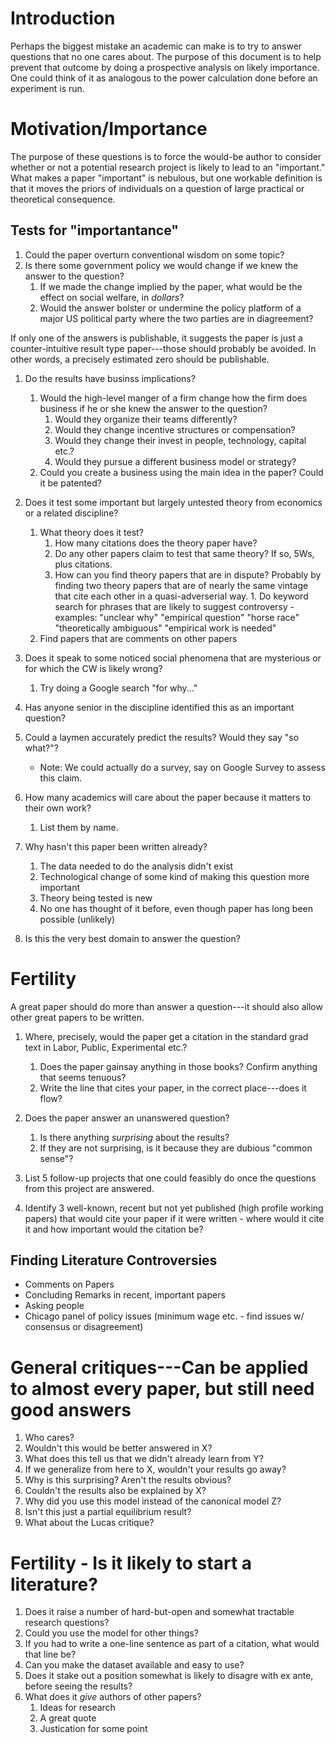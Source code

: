 # Introduction 

Perhaps the biggest mistake an academic can make is to try to answer questions that no one cares about. 
The purpose of this document is to help prevent that outcome by doing a prospective analysis on likely importance. 
One could think of it as analogous to the power calculation done before an experiment is run. 

# Motivation/Importance

The purpose of these questions is to force the would-be author to consider whether or not a potential research project is likely to lead to an "important."  
What makes a paper "important" is nebulous, but one workable definition is that it moves the priors of individuals on a question of large practical or theoretical consequence. 

## Tests for "importantance" 

1. Could the paper overturn conventional wisdom on some topic?  
1. Is there some government policy we would change if we knew the answer to the question?
	  1. If we made the change implied by the paper, what would be the effect on social welfare, in *dollars*?
	  1. Would the answer bolster or undermine the policy platform of a major US political party where the two parties are in diagreement? 

If only one of the answers is publishable, it suggests the paper is just a counter-intuitive result type paper---those should probably be avoided. 
In other words, a precisely estimated zero should be publishable. 

1. Do the results have businss implications? 
   1. Would the high-level manger of a firm change how the firm does business if he or she knew the answer to the question?
      1. Would they organize their teams differently? 
      1. Would they change incentive structures or compensation? 
      1. Would they change their invest in people, technology, capital etc.?
      1. Would they pursue a different business model or strategy? 
   1. Could you create a business using the main idea in the paper? Could it be patented? 
	  
1. Does it test some important but largely untested theory from economics or a related discipline? 
      1. What theory does it test? 
   	     1. How many citations does the theory paper have? 
		 1. Do any other papers claim to test that same theory? If so, 5Ws, plus citations.  
         1. How can you find theory papers that are in dispute? 
		    Probably by finding two theory papers that are of nearly the same vintage that cite each other in a quasi-adverserial way. 
		1. Do keyword search for phrases that are likely to suggest controversy - examples: 
		"unclear why" 
		"empirical question" 
		"horse race" 
		"theoretically ambiguous" 
		"empirical work is needed" 
 	1. Find papers that are comments on other papers 

1. Does it speak to some noticed social phenomena that are mysterious or for which the CW is likely wrong? 
      1. Try doing a Google search "for why..."

1. Has anyone senior in the discipline identified this as an important question? 

1. Could a laymen accurately predict the results? Would they say "so what?"?  
   * Note: We could actually do a survey, say on Google Survey to assess this claim. 

1. How many academics will care about the paper because it matters to their own work? 
   1. List them by name. 

1. Why hasn't this paper been written already? 
   1. The data needed to do the analysis didn't exist 
   1. Technological change of some kind of making this question more important 
   1. Theory being tested is new 
   1. No one has thought of it before, even though paper has long been possible (unlikely) 

1. Is this the very best domain to answer the question? 

# Fertility 

A great paper should do more than answer a question---it should also allow other great papers to be written. 

1. Where, precisely, would the paper get a citation in the standard grad text in Labor, Public, Experimental etc.? 
   1. Does the paper gainsay anything in those books? Confirm anything that seems tenuous?  
   1. Write the line that cites your paper, in the correct place---does it flow? 
   
1. Does the paper answer an unanswered question? 
   1. Is there anything *surprising* about the results? 
   1. If they are not surprising, is it because they are dubious "common sense"? 

1. List 5 follow-up projects that one could feasibly do once the questions from this project are answered.

1. Identify 3 well-known, recent but not yet published (high profile working papers) that would cite your paper if it were written - where would it cite it and how important would the citation be? 

## Finding Literature Controversies 
- Comments on Papers 
- Concluding Remarks in recent, important papers 
- Asking people 
- Chicago panel of policy issues (minimum wage etc. - find issues w/ consensus or disagreement)  


# General critiques---Can be applied to almost every paper, but still need good answers
1. Who cares? 
1. Wouldn't this would be better answered in X? 
1. What does this tell us that we didn't already learn from Y? 
1. If we generalize from here to X, wouldn't your results go away? 
1. Why is this surprising? Aren't the results obvious? 
1. Couldn't the results also be explained by X? 
1. Why did you use this model instead of the canonical model Z? 
1. Isn't this just a partial equilibrium result? 
1. What about the Lucas critique? 


# Fertility - Is it likely to start a literature? 
1. Does it raise a number of hard-but-open and somewhat tractable research questions? 
1. Could you use the model for other things? 
1. If you had to write a one-line sentence as part of a citation, what would that line be? 
1. Can you make the dataset available and easy to use? 
1. Does it stake out a position somewhat is likely to disagre with ex ante, before seeing the results? 
1. What does it *give* authors of other papers? 
   1. Ideas for research 
   1. A great quote 
   1. Justication for some point 
   
